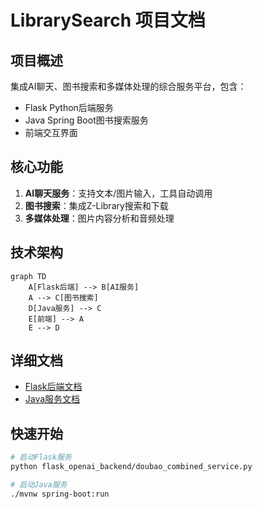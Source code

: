 # LibrarySearch 项目文档

## 项目概述
集成AI聊天、图书搜索和多媒体处理的综合服务平台，包含：
- Flask Python后端服务
- Java Spring Boot图书搜索服务
- 前端交互界面

## 核心功能
1. **AI聊天服务**：支持文本/图片输入，工具自动调用
2. **图书搜索**：集成Z-Library搜索和下载
3. **多媒体处理**：图片内容分析和音频处理

## 技术架构
```mermaid
graph TD
    A[Flask后端] --> B[AI服务]
    A --> C[图书搜索]
    D[Java服务] --> C
    E[前端] --> A
    E --> D
```

## 详细文档
- [Flask后端文档](flask_openai_backend/FLASK_BACKEND_DOC.md)
- [Java服务文档](src/main/java/com/example/librarysearch/JAVA_DOC.md)

## 快速开始
```bash
# 启动Flask服务
python flask_openai_backend/doubao_combined_service.py

# 启动Java服务
./mvnw spring-boot:run
